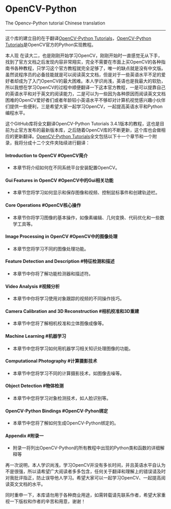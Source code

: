 # OpenCV-Python
The Opencv-Python tutorial Chinese translation
***
这个库的建立目的在于翻译[OpenCV-Python Tutorials](https://docs.opencv.org/3.4.1/d6/d00/tutorial_py_root.html)，[OpenCV-Python Tutorials](https://docs.opencv.org/3.4.1/d6/d00/tutorial_py_root.html)是OpenCV官方的Python实现教程。

本人现 在读大二，也是刚刚开始学习OpenCV，刚刚开始时一直感觉无从下手，找到了官方文档之后发现内容非常翔实，完全不需要在市面上买OpenCV的各种指南书各种教程，只学习这个官方教程就完全足够了，唯一的缺点就是没有中文版。虽然说程序员的必备技能就是可以阅读英文文档，但是对于一些英语水平不足的爱好者却成为了入门OpenCV的最大困难。本人学识尚浅，英语也是我最大的软肋，所以我想在学习OpenCV的过程中顺便翻译一下这本官方教程，一是可以提靠自己的英语水平和对于英文的阅读能力，二是可以为一些因为各种原因而阅读英文文档困难的OpenCV爱好者们或者年龄较小英语水平不够却对计算机视觉感兴趣小伙伴们提供一些便利，三是希望大家一起学习OpenCV，一起提高英语水平和Python编程水平。

这个GitHub库将全文翻译OpenCV-Python Tutorials 3.4.1版本的教程，这也是目前为止官方发布的最新版本库，之后随着OpenCV库的不断更新，这个库也会做相应的更新翻译。[OpenCV-Python Tutorials](https://docs.opencv.org/3.4.1/d6/d00/tutorial_py_root.html)全文包括以下十一个章节和一个附录，我将分成十二个文件夹陆续进行翻译：

#### Introduction to OpenCV    #OpenCV简介
* 本章节将介绍如何在不同系统平台安装配置OpenCV。

#### Gui Features in OpenCV    #OpenCV中的Gui相关功能
* 本章节您将学习如何显示和保存图像和视频、控制鼠标事件和创建轨迹栏。

#### Core Operations    #OpenCV核心操作
* 本章节你将学习图像的基本操作，如像素编辑、几何变换、代码优化和一些数学工具等。

#### Image Processing in OpenCV    #OpenCV中的图像处理
* 本章节您将学习不同的图像处理功能。

#### Feature Detection and Description    #特征检测和描述
* 本章节中你将了解功能检测器和描述符。

#### Video Analysis    #视频分析
* 本章节中你将学习使用对象跟踪的视频的不同操作技巧。

#### Camera Calibration and 3D Reconstruction    #相机校准和3D重建
* 本章节中您将了解相机校准和立体图像成像等。

#### Machine Learning    #机器学习
* 本章节中您将学习如何用机器学习相关知识处理图像的功能。

#### Computational Photography    #计算摄影技术
* 本章节中您将学习不同的计算摄影技术，如图像去噪等。

#### Object Detection    #物体检测
* 本章节中您将学习对象检测技术，如人脸识别等。

#### OpenCV-Python Bindings    #OpenCV-Pyhon绑定
* 本章节中您将了解如何生成OpenCV-Python绑定的。

#### Appendix    #附录一
* 附录一将列出OpenCV-Python的所有教程中出现的Python类和函数的详细解释等

再一次说明，本人学识尚浅，学习OpenCV并没有多长时间，并且英语水平自认为不是很强，所以请希望广大阅读者多多包含，任何关于翻译和理解上的错误请及时对我批评指正，防止误导他人学习。希望大家可以一起学习OpenCV、一起提高阅读英文文档的水平。

同时重申一下，本库请勿用于各种商业用途，如需转载请先联系作者，希望大家重视一下版权和作者的辛苦和用意，谢谢！
